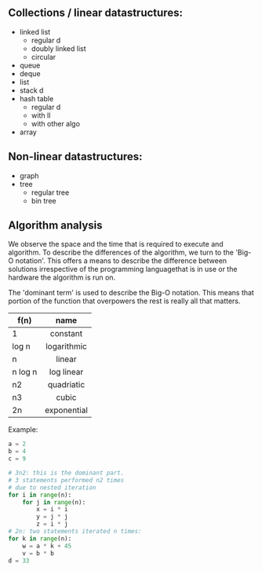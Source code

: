 
## Collections / linear datastructures:

- linked list
    - regular               d
    - doubly linked list
    - circular
- queue
- deque
- list
- stack                     d
- hash table
    - regular               d
    - with ll
    - with other algo
- array


## Non-linear datastructures:
- graph
- tree
    - regular tree
    - bin tree


## Algorithm analysis

We observe the space and the time that is required to execute and algorithm. To describe the differences of the algorithm, we turn to the 'Big-O notation'. This offers a means to describe the difference between solutions irrespective of the programming languagethat is in use or the hardware the algorithm is run on.

The 'dominant term' is used to describe the Big-O notation. This means that portion of the function that overpowers the rest is really all that matters.

| f(n)    |     name     |
|-------- |:------------:|
| 1       | constant     |
| log n   | logarithmic  |
| n       | linear       |
| n log n | log linear   |
| n2      | quadriatic   |
| n3      | cubic        |
| 2n      | exponential  |

Example:
```python
a = 2
b = 4
c = 9

# 3n2: this is the dominant part.
# 3 statements performed n2 times
# due to nested iteration
for i in range(n):
    for j in range(n):
        x = i * i
        y = j * j
        z = i * j
# 2n: two statements iterated n times:
for k in range(n):
    w = a * k + 45
    v = b * b
d = 33
```